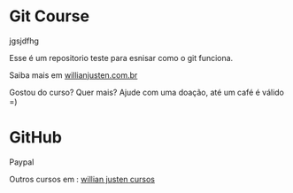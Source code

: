 # Git Course

jgsjdfhg

Esse é um repositorio teste para esnisar como o git funciona.

Saiba mais em [willianjusten.com.br](http://willianjusten.com.br)
 
Gostou do curso? Quer mais? Ajude com uma doação, até um café é válido =)

# GitHub

Paypal 

Outros cursos em : [willian justen cursos](http://willianjusten.teachable.com)

